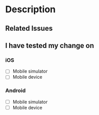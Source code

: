 # Description

<!--- Describe your changes in detail -->

## Related Issues

<!--- If this PR is related to any GH Issue, link the issue here and eventually close/mention/.. it -->

## I have tested my change on

### iOS

- [ ] Mobile simulator
- [ ] Mobile device

### Android

- [ ] Mobile simulator
- [ ] Mobile device
